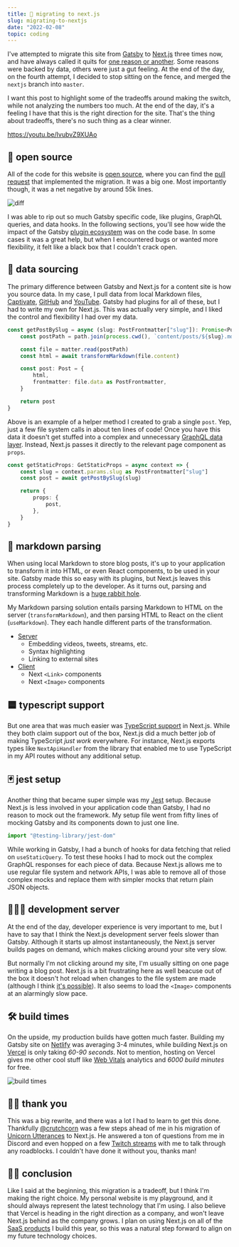 ```yaml
---
title: 🦆 migrating to next.js
slug: migrating-to-nextjs
date: "2022-02-08"
topic: coding
---
```


I've attempted to migrate this site from [Gatsby][gatsby] to [Next.js][next] three times now, and have always called it quits for [one reason or another][gatsby-vs-nextjs]. Some reasons were backed by data, others were just a gut feeling. At the end of the day, on the fourth attempt, I decided to stop sitting on the fence, and merged the `nextjs` branch into `master`.

I want this post to highlight some of the tradeoffs around making the switch, while not analyzing the numbers too much. At the end of the day, it's a feeling I have that this is the right direction for the site. That's the thing about tradeoffs, there's no such thing as a clear winner.

https://youtu.be/IvubvZ9XUAo

## 💜 open source

All of the code for this website is [open source][repo], where you can find the [pull request][pr] that implemented the migration. It was a big one. Most importantly though, it was a net negative by around 55k lines.

![diff][diff]

I was able to rip out so much Gatsby specific code, like plugins, GraphQL queries, and data hooks. In the following sections, you'll see how wide the impact of the Gatsby [plugin ecosystem][plugins] was on the code base. In some cases it was a great help, but when I encountered bugs or wanted more flexibility, it felt like a black box that I couldn't crack open.

## 💾 data sourcing

The primary difference between Gatsby and Next.js for a content site is how you source data. In my case, I pull data from local Markdown files, [Captivate][captivate], [GitHub][github] and [YouTube][youtube]. Gatsby had plugins for all of these, but I had to write my own for Next.js. This was actually very simple, and I liked the control and flexibility I had over my data.

```typescript
const getPostBySlug = async (slug: PostFrontmatter["slug"]): Promise<Post> => {
    const postPath = path.join(process.cwd(), `content/posts/${slug}.md`)

    const file = matter.read(postPath)
    const html = await transformMarkdown(file.content)

    const post: Post = {
        html,
        frontmatter: file.data as PostFrontmatter,
    }

    return post
}
```

Above is an example of a helper method I created to grab a single `post`. Yep, just a few file system calls in about ten lines of code! Once you have this data it doesn't get stuffed into a complex and unnecessary [GraphQL data layer][gatsby-graphql]. Instead, Next.js passes it directly to the relevant page component as `props`.

```typescript
const getStaticProps: GetStaticProps = async context => {
    const slug = context.params.slug as PostFrontmatter["slug"]
    const post = await getPostBySlug(slug)

    return {
        props: {
            post,
        },
    }
}
```

## 🔻 markdown parsing

When using local Markdown to store blog posts, it's up to your application to transform it into HTML, or even React components, to be used in your site. Gatsby made this so easy with its plugins, but Next.js leaves this process completely up to the developer. As it turns out, parsing and transforming Markdown is a [huge rabbit hole][unified].

My Markdown parsing solution entails parsing Markdown to HTML on the server (`transformMarkdown`), and then parsing HTML to React on the client (`useMarkdown`). They each handle different parts of the transformation.

-   [Server][transform-markdown]
    -   Embedding videos, tweets, streams, etc.
    -   Syntax highlighting
    -   Linking to external sites
-   [Client][use-markdown]
    -   Next `<Link>` components
    -   Next `<Image>` components

## 🟦 typescript support

But one area that was much easier was [TypeScript support][next-typescript] in Next.js. While they both claim support out of the box, Next.js did a much better job of making TypeScript _just work_ everywhere. For instance, Next.js exports types like `NextApiHandler` from the library that enabled me to use TypeScript in my API routes without any additional setup.

## 🃏 jest setup

Another thing that became super simple was my [Jest][jest] setup. Because Next.js is less involved in your application code than Gatsby, I had no reason to mock out the framework. My setup file went from fifty lines of mocking Gatsby and its components down to just one line.

```typescript
import "@testing-library/jest-dom"
```

While working in Gatsby, I had a bunch of hooks for data fetching that relied on `useStaticQuery`. To test these hooks I had to mock out the complex GraphQL responses for each piece of data. Because Next.js allows me to use regular file system and network APIs, I was able to remove all of those complex mocks and replace them with simpler mocks that return plain JSON objects.

## 👨🏼‍💻 development server

At the end of the day, developer experience is very important to me, but I have to say that I think the Next.js development server feels slower than Gatsby. Although it starts up almost instantaneously, the Next.js server builds pages on demand, which makes clicking around your site very slow.

But normally I'm not clicking around my site, I'm usually sitting on one page writing a blog post. Next.js is a bit frustrating here as well beacuse out of the box it doesn't hot reload when changes to the file system are made (although I think [it's possible][next-remote-watch]). It also seems to load the `<Image>` components at an alarmingly slow pace.

## 🛠 build times

On the upside, my production builds have gotten much faster. Building my Gatsby site on [Netlify][netlify] was averaging 3-4 minutes, while building Next.js on [Vercel][vercel] is only taking _60-90 seconds_. Not to mention, hosting on Vercel gives me other cool stuff like [Web Vitals][web-vitals] analytics and _6000 build minutes_ for free.

![build times][build-times]

## 🙏🏼 thank you

This was a big rewrite, and there was a lot I had to learn to get this done. Thankfully [@crutchcorn][crutchcorn] was a few steps ahead of me in his migration of [Unicorn Utterances][unicorn-utterances] to Next.js. He answered a ton of questions from me in Discord and even hopped on a few [Twitch streams][twitch] with me to talk through any roadblocks. I couldn't have done it without you, thanks man!

## 👍🏼 conclusion

Like I said at the beginning, this migration is a tradeoff, but I think I'm making the right choice. My personal website is my playground, and it should always represent the latest technology that I'm using. I also believe that Vercel is heading in the right direction as a company, and won't leave Next.js behind as the company grows. I plan on using Next.js on all of the [SaaS products][saas] I build this year, so this was a natural step forward to align on my future technology choices.

[gatsby]: https://gatsbyjs.com
[next]: https://nextjs.org
[gatsby-vs-nextjs]: https://bradgarropy.com/blog/gatsby-vs-nextjs-markdown-blog
[crutchcorn]: https://twitter.com/crutchcorn
[unicorn-utterances]: https://unicorn-utterances.com
[pr]: https://github.com/bradgarropy/bradgarropy.com/pull/265
[ga4]: https://analytics.google.com
[typescript]: https://typescriptlang.org
[diff]: /images/posts/pr-diff.png
[saas]: https://bradgarropy.com/blog/goals-for-2022#products
[repo]: https://github.com/bradgarropy/bradgarropy.com
[use-markdown]: https://github.com/bradgarropy/bradgarropy.com/blob/master/src/hooks/useMarkdown/useMarkdown.tsx
[transform-markdown]: https://github.com/bradgarropy/bradgarropy.com/blob/master/src/utils/markdown.ts#L36
[next-remote-watch]: https://github.com/hashicorp/next-remote-watch
[plugins]: https://gatsbyjs.com/plugins
[captivate]: https://webdevweekly.captivate.fm
[github]: http://github.com/bradgarropy
[youtube]: https://youtube.com/bradgarropy
[gatsby-graphql]: https://gatsbyjs.com/docs/graphql
[unified]: https://unifiedjs.com
[next-typescript]: https://nextjs.org/docs/basic-features/typescript
[netlify]: https://netlify.com
[vercel]: https://vercel.com
[web-vitals]: https://vercel.com/docs/concepts/analytics/web-vitals
[twitch]: https://twitch.tv/bradgarropy
[jest]: https://jestjs.io
[build-times]: /images/posts/vercel-build-times.png
